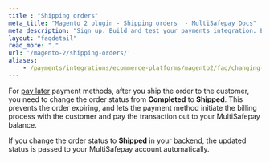 ```yaml
---
title : "Shipping orders"
meta_title: "Magento 2 plugin - Shipping orders  - MultiSafepay Docs"
meta_description: "Sign up. Build and test your payments integration. Explore our products and services. Use our API reference, SDKs, and wrappers. Get support."
layout: "faqdetail"
read_more: "."
url: '/magento-2/shipping-orders/'
aliases:
    - /payments/integrations/ecommerce-platforms/magento2/faq/changing-order-status-to-shipped/
---
```


For [pay later](/payments/methods/billing-suite/) payment methods, after you ship the order to the customer, you need to change the order status from **Completed** to **Shipped**. This prevents the order expiring, and lets the payment method initiate the billing process with the customer and pay the transaction out to your MultiSafepay balance. 

If you change the order status to **Shipped** in your [backend](/getting-started/glossary/#backend), the updated status is passed to your MultiSafepay account automatically.